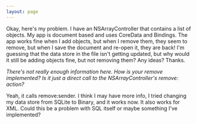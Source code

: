 ```yaml
---
layout: page
---
```


Okay, here's my problem. I have an NSArrayController that contains a list of objects. My app is document based and uses CoreData and Bindings. The app works fine when I add objects, but when I remove them, they seem to remove, but when I save the document and re-open it, they are back! I'm guessing that the data store in the file isn't getting updated, but why would it still be adding objects fine, but not removing them? Any ideas? Thanks.

*There's not really enough information here. How is your remove implemented? Is it just a direct call to the NSArrayController's     remove: action?*

Yeah, it calls remove:sender. I think I may have more info, I tried changing my data store from SQLite to Binary, and it works now. It also works for XML. Could this be a problem with SQL itself or maybe something I've implemented?
